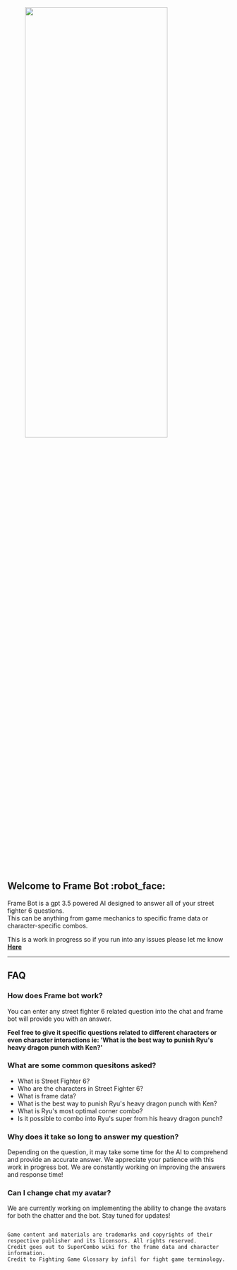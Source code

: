<style
    type="text/css">
    .stApp {
        background-image: url('');
        background-attachment: fixed;
        background-size: cover
    }
</style>
<img style="vertical-align: center; margin-left: 40px;" src="https://i.imgur.com/EsVHRlW.png" alt="" width="80%" height="50%">

## Welcome to Frame Bot :robot_face:
<p>Frame Bot is a gpt 3.5 powered AI designed to answer all of your street fighter 6 questions.<br>
This can be anything from game mechanics to specific frame data or character-specific combos.<p>

This is a work in progress so if you run into any issues please let me know __[Here](https://twitter.com/CactuarJakku)__

---

## FAQ

### How does Frame bot work?
You can enter any street fighter 6 related question into the chat and frame bot will provide you with an answer.

**Feel free to give it specific questions related to different characters or even character interactions ie: 'What is the best way to punish Ryu's heavy dragon punch with Ken?'**

### What are some common quesitons asked?
- What is Street Fighter 6?
- Who are the characters in Street Fighter 6?
- What is frame data?
- What is the best way to punish Ryu's heavy dragon punch with Ken?
- What is Ryu's most optimal corner combo?
- Is it possible to combo into Ryu's super from his heavy dragon punch?

### Why does it take so long to answer my question?
Depending on the question, it may take some time for the AI to comprehend and provide an accurate answer. We appreciate your patience with this work in progress bot. We are constantly working on improving the answers and response time!

### Can I change chat my avatar?
We are currently working on implementing the ability to change the avatars for both the chatter and the bot. Stay tuned for updates!

``` 

Game content and materials are trademarks and copyrights of their respective publisher and its licensors. All rights reserved.
Credit goes out to SuperCombo wiki for the frame data and character information.
Credit to Fighting Game Glossary by infil for fight game terminology.
